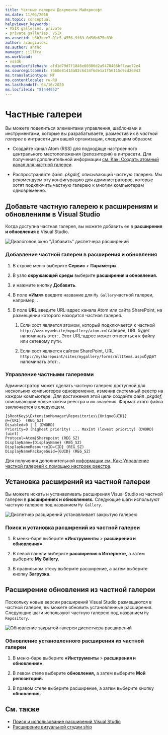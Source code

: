 ```yaml
---
title: Частные галереи Документы Майкрософт
ms.date: 11/04/2016
ms.topic: conceptual
helpviewer_keywords:
- VSIX galleries, private
- private galleries, VSIX
ms.assetid: b6b3dee7-91c5-4556-9f69-0d56b675e83b
author: acangialosi
ms.author: anthc
manager: jillfra
ms.workload:
- vssdk
ms.openlocfilehash: afd1d79d7f1846e60386d2a9478466bf7eae72e4
ms.sourcegitcommit: 7b60e81414a82c6d34f6de1a1f56115c9cd26943
ms.translationtype: MT
ms.contentlocale: ru-RU
ms.lasthandoff: 04/16/2020
ms.locfileid: "81444652"
---
```

# <a name="private-galleries"></a>Частные галереи
Вы можете поделиться элементами управления, шаблонами и инструментами, которые вы разрабатываете, разместив их в *частной галерее* в интрасети для вашей организации, следующим образом:

- Создайте канал Atom (RSS) для подходяще настроенного центрального местоположения (репозитория) в интрасети. Для получения дополнительной информации [см. Как: Создать атомный канал для частной галереи](../extensibility/how-to-create-an-atom-feed-for-a-private-gallery.md).

- Распространяйте файл *.pkgdef,* описывающий частную галерею. Мы рекомендуем эту конфигурацию для администраторов, которые хотят подключить частную галерею к многим компьютерам одновременно.

## <a name="add-a-private-gallery-to-extensions-and-updates-in-visual-studio"></a>Добавьте частную галерею к расширениям и обновлениям в Visual Studio
 Когда доступна частная галерея, вы можете добавить ее в **расширения и обновления** в Visual Studio.

 ![Диалоговое окно "Добавить" диспетчера расширений](../extensibility/media/em_adddialog.png "EM_AddDialog")

### <a name="to-add-a-private-gallery-to-extensions-and-updates"></a>Добавление частной галереи в расширения и обновления

1. В строке меню выберите **Сервис** > **Параметры**.

2. В узло **окружающей среды** выберите **расширения и обновления.**

3. и нажмите кнопку **Добавить**.

4. В поле **«Имя»** введите название для `My Gallery`частной галереи, например, .

5. В поле **URL** введите URL-адрес канала Atom или сайта SharePoint, на размещении которого находится частная галерея.

    1. Если хост является атомом, который подключается к частной `http://www.mywebsite/mygallery/atom.xml`галерее, URL будет напоминать этот: .  Этот URL-адрес может относиться к файлу или сетевому пути.

    2. Если хост является сайтом SharePoint, URL `http://mysharepoint/sites/mygallery/forms/AllItems.aspx`будет напоминать этот: .

### <a name="manage-private-galleries"></a>Управление частными галереями
 Администратор может сделать частную галерею доступной для нескольких компьютеров одновременно, изменив системный реестр на каждом компьютере. Для достижения этой цели создайте файл *.pkgdef,* описывающий новые ключи реестра и их значения.  Формат этого файла заключается в следующем.

```
[$RootKey$\ExtensionManager\Repositories\{UniqueGUID}]
@={URI}  (REG_SZ)
Disabled=0 | 1 (DWORD)
Priority=0 (highest priority) ... MaxInt (lowest priority) (DWORD) (uint)
Protocol=Atom|Sharepoint (REG_SZ)
DisplayName={DisplayName} (REG_SZ)
DisplayNameResourceID={ID} (REG_SZ)
DisplayNamePackageGuid={GUID} (REG_SZ)

```

 Для получения дополнительной [информации см. Как: Управление частной галереей с помощью настроек реестра](../extensibility/how-to-manage-a-private-gallery-by-using-registry-settings.md).

## <a name="install-extensions-from-a-private-gallery"></a>Установка расширений из частной галереи
 Вы можете искать и устанавливать расширения Visual Studio из частной галереи в **расширениях и обновлениях.** Следующие шаги используют частную галерею под названием `My Gallery`.

 ![Диспетчер расширений устанавливает закрытую галерею](../extensibility/media/em_.png "EM_")

### <a name="to-search-for-and-install-extensions-from-a-private-gallery"></a>Поиск и установка расширений из частной галереи

1. В меню-баре выберите **«Инструменты** > **расширения и обновления».**

2. В левой панели выберите **расширения в Интернете,** а затем выберите **My Gallery.**

3. В правильном стеку выберите расширение, а затем выберите кнопку **Загрузка.**

## <a name="update-extensions-from-a-private-gallery"></a>Расширение обновления из частной галереи
 Поскольку новые версии расширений Visual Studio размещаются в частной галерее, вы можете обновить установленные расширения. Следующие шаги используют частную галерею под названием `My Repository`.

 ![Обновление закрытой галереи диспетчера расширений](../extensibility/media/em_update.png "EM_Update")

### <a name="to-update-an-installed-extension-from-a-private-gallery"></a>Обновление установленного расширения из частной галереи

1. В меню-баре выберите **«Инструменты** > **расширения и обновления».**

2. В левом стеле выберите **обновления,** а затем выберите **Мой репозиторий.**

3. В правом стеле выберите расширение, а затем выберите кнопку **обновления.**

## <a name="see-also"></a>См. также
- [Поиск и использование расширений Visual Studio](../ide/finding-and-using-visual-studio-extensions.md)
- [Расширение визуальной студии ship](../extensibility/shipping-visual-studio-extensions.md)
